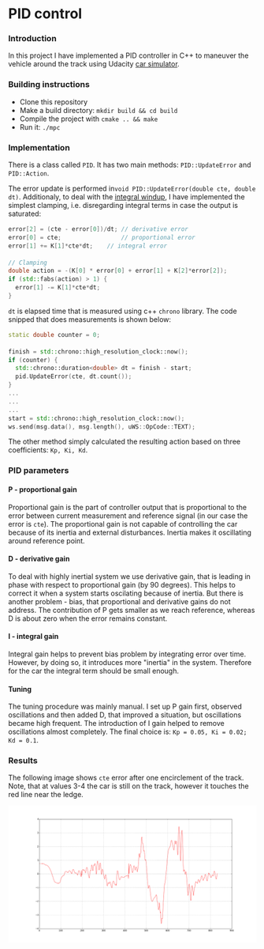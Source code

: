 [image1]: ./pics/cte.png

# PID control

### Introduction

In this project I have implemented a PID controller in C++ to maneuver the vehicle around the track using Udacity [car simulator](https://github.com/udacity/self-driving-car-sim/releases).

### Building instructions

* Clone this repository
* Make a build directory: `mkdir build && cd build`
* Compile the project with `cmake .. && make`
* Run it: `./mpc`

### Implementation

There is a class called `PID`. It has two main methods: `PID::UpdateError` and `PID::Action`.

The error update is performed in`void PID::UpdateError(double cte, double dt)`. Additionaly, to deal with the [integral windup](https://en.wikipedia.org/wiki/Integral_windup), I have implemented the simplest clamping, i.e. disregarding integral terms in case the output is saturated: 

```cpp
error[2] = (cte - error[0])/dt; // derivative error
error[0] = cte;                 // proportional error
error[1] += K[1]*cte*dt;    // integral error

// Clamping
double action = -(K[0] * error[0] + error[1] + K[2]*error[2]);
if (std::fabs(action) > 1) {
  error[1] -= K[1]*cte*dt;
}
```
`dt` is elapsed time that is measured using c++ `chrono` library. The code snipped that does measurements is shown below:

```cpp
static double counter = 0;

finish = std::chrono::high_resolution_clock::now();
if (counter) {
  std::chrono::duration<double> dt = finish - start;
  pid.UpdateError(cte, dt.count());
}
...
...
...
start = std::chrono::high_resolution_clock::now();
ws.send(msg.data(), msg.length(), uWS::OpCode::TEXT);
```

The other method simply calculated the resulting action based on three coefficients: `Kp, Ki, Kd`.

### PID parameters

#### P - proportional gain

Proportional gain is the part of controller output that is proportional to the error between current measurement and reference signal (in our case the error is `cte`). The proportional gain is not capable of controlling the car because of its inertia and external disturbances. Inertia makes it oscillating around reference point. 

#### D - derivative gain

To deal with highly inertial system we use derivative gain, that is leading in phase with respect to proportional gain (by 90 degrees). This helps to correct it when a system starts oscilating because of inertia. But there is another problem - bias, that proportional and derivative gains do not address. The contribution of P gets smaller as we reach reference, whereas D is about zero when the error remains constant.

#### I - integral gain

Integral gain helps to prevent bias problem by integrating error over time. However, by doing so, it introduces more "inertia" in the system. Therefore for the car the integral term should be small enough.

#### Tuning

The tuning procedure was mainly manual. I set up P gain first, observed oscillations and then added D, that improved a situation, but oscillations became high frequent. The introduction of I gain helped to remove oscillations almost completely. The final choice is: `Kp = 0.05, Ki = 0.02; Kd = 0.1`. 

### Results

The following image shows `cte` error after one encirclement of the track. Note, that at values 3-4 the car is still on the track, however it touches the red line near the ledge.

![alt text][image1]
